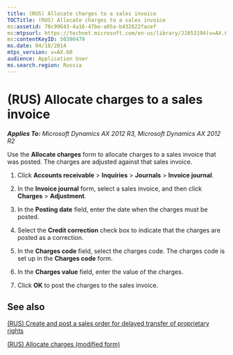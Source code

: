 ```yaml
---
title: (RUS) Allocate charges to a sales invoice
TOCTitle: (RUS) Allocate charges to a sales invoice
ms:assetid: 78c99643-4a16-47be-a05a-b432622facef
ms:mtpsurl: https://technet.microsoft.com/en-us/library/JJ853194(v=AX.60)
ms:contentKeyID: 50396479
ms.date: 04/18/2014
mtps_version: v=AX.60
audience: Application User
ms.search.region: Russia
---
```


# (RUS) Allocate charges to a sales invoice 


_**Applies To:** Microsoft Dynamics AX 2012 R3, Microsoft Dynamics AX 2012 R2_

Use the **Allocate charges** form to allocate charges to a sales invoice that was posted. The charges are adjusted against that sales invoice.

1.  Click **Accounts receivable** \> **Inquiries** \> **Journals** \> **Invoice journal**.

2.  In the **Invoice journal** form, select a sales invoice, and then click **Charges** \> **Adjustment**.

3.  In the **Posting date** field, enter the date when the charges must be posted.

4.  Select the **Credit correction** check box to indicate that the charges are posted as a correction.

5.  In the **Charges code** field, select the charges code. The charges code is set up in the **Charges code** form.

6.  In the **Charges value** field, enter the value of the charges.

7.  Click **OK** to post the charges to the sales invoice.

## See also

[(RUS) Create and post a sales order for delayed transfer of proprietary rights](rus-create-and-post-a-sales-order-for-delayed-transfer-of-proprietary-rights.md)

[(RUS) Allocate charges (modified form)](https://technet.microsoft.com/en-us/library/jj665432\(v=ax.60\))

  


